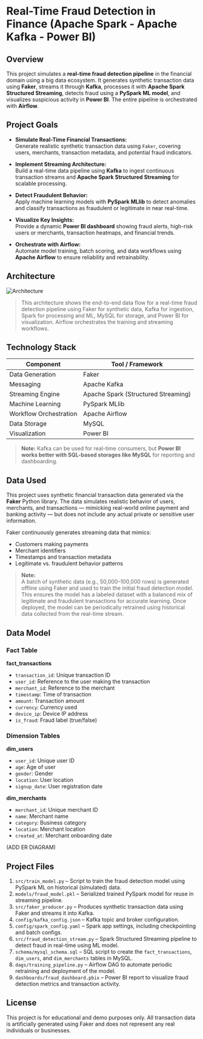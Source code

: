 # Real-Time Fraud Detection in Finance (Apache Spark - Apache Kafka - Power BI)

## Overview

This project simulates a **real-time fraud detection pipeline** in the financial domain using a big data ecosystem. It generates synthetic transaction data using **Faker**, streams it through **Kafka**, processes it with **Apache Spark Structured Streaming**, detects fraud using a **PySpark ML model**, and visualizes suspicious activity in **Power BI**. The entire pipeline is orchestrated with **Airflow**.

## Project Goals

- **Simulate Real-Time Financial Transactions:**  
  Generate realistic synthetic transaction data using `Faker`, covering users, merchants, transaction metadata, and potential fraud indicators.

- **Implement Streaming Architecture:**  
  Build a real-time data pipeline using **Kafka** to ingest continuous transaction streams and **Apache Spark Structured Streaming** for scalable processing.

- **Detect Fraudulent Behavior:**  
  Apply machine learning models with **PySpark MLlib** to detect anomalies and classify transactions as fraudulent or legitimate in near real-time.

- **Visualize Key Insights:**  
  Provide a dynamic **Power BI dashboard** showing fraud alerts, high-risk users or merchants, transaction heatmaps, and financial trends.

- **Orchestrate with Airflow:**  
  Automate model training, batch scoring, and data workflows using **Apache Airflow** to ensure reliability and retrainability.

## Architecture

![Architecture](https://github.com/user-attachments/assets/7bf25abe-665f-42e4-a015-d39458328d32)

> This architecture shows the end-to-end data flow for a real-time fraud detection pipeline using Faker for synthetic data, Kafka for ingestion, Spark for processing and ML, MySQL for storage, and Power BI for visualization. Airflow orchestrates the training and streaming workflows.

## Technology Stack

| Component              | Tool / Framework             |
|------------------------|------------------------------|
| Data Generation        | Faker                        |
| Messaging              | Apache Kafka                 |
| Streaming Engine       | Apache Spark (Structured Streaming) |
| Machine Learning       | PySpark MLlib                |
| Workflow Orchestration | Apache Airflow               |
| Data Storage           | MySQL                        |
| Visualization          | Power BI                     |

> **Note:** Kafka can be used for real-time consumers, but **Power BI works better with SQL-based storages like MySQL** for reporting and dashboarding.

## Data Used

This project uses synthetic financial transaction data generated via the **Faker** Python library. The data simulates realistic behavior of users, merchants, and transactions — mimicking real-world online payment and banking activity — but does not include any actual private or sensitive user information.

Faker continuously generates streaming data that mimics:

- Customers making payments  
- Merchant identifiers  
- Timestamps and transaction metadata  
- Legitimate vs. fraudulent behavior patterns

> **Note:**  
> A batch of synthetic data (e.g., 50,000–100,000 rows) is generated offline using Faker and used to train the initial fraud detection model. This ensures the model has a labeled dataset with a balanced mix of legitimate and fraudulent transactions for accurate learning. Once deployed, the model can be periodically retrained using historical data collected from the real-time stream.

## Data Model

### Fact Table

**fact_transactions**
- `transaction_id`: Unique transaction ID  
- `user_id`: Reference to the user making the transaction  
- `merchant_id`: Reference to the merchant  
- `timestamp`: Time of transaction  
- `amount`: Transaction amount  
- `currency`: Currency used  
- `device_ip`: Device IP address  
- `is_fraud`: Fraud label (true/false)  

### Dimension Tables

**dim_users**
- `user_id`: Unique user ID  
- `age`: Age of user  
- `gender`: Gender  
- `location`: User location  
- `signup_date`: User registration date  

**dim_merchants**
- `merchant_id`: Unique merchant ID  
- `name`: Merchant name  
- `category`: Business category  
- `location`: Merchant location  
- `created_at`: Merchant onboarding date  

(ADD ER DIAGRAM)

## Project Files

1. `src/train_model.py` – Script to train the fraud detection model using PySpark ML on historical (simulated) data.  
2. `models/fraud_model.pkl` – Serialized trained PySpark model for reuse in streaming pipeline.
3. `src/faker_producer.py` – Produces synthetic transaction data using Faker and streams it into Kafka.  
4. `config/kafka_config.json` – Kafka topic and broker configuration.  
5. `config/spark_config.yaml` – Spark app settings, including checkpointing and batch configs.  
6. `src/fraud_detection_stream.py` – Spark Structured Streaming pipeline to detect fraud in real-time using ML model. 
7. `schema/mysql_schema.sql` – SQL script to create the `fact_transactions`, `dim_users`, and `dim_merchants` tables in MySQL. 
8. `dags/training_pipeline.py` – Airflow DAG to automate periodic retraining and deployment of the model.  
9. `dashboards/fraud_dashboard.pbix` – Power BI report to visualize fraud detection metrics and transaction activity.  

## License

This project is for educational and demo purposes only. All transaction data is artificially generated using Faker and does not represent any real individuals or businesses.
